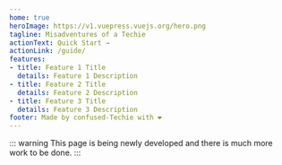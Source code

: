 ```yaml
---
home: true
heroImage: https://v1.vuepress.vuejs.org/hero.png
tagline: Misadventures of a Techie
actionText: Quick Start →
actionLink: /guide/
features:
- title: Feature 1 Title
  details: Feature 1 Description
- title: Feature 2 Title
  details: Feature 2 Description
- title: Feature 3 Title
  details: Feature 3 Description
footer: Made by confused-Techie with ❤️
---
```


::: warning
This page is being newly developed and there is much more work to be done.
:::

